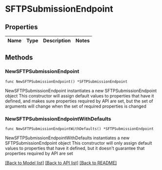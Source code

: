 # SFTPSubmissionEndpoint

## Properties

Name | Type | Description | Notes
------------ | ------------- | ------------- | -------------

## Methods

### NewSFTPSubmissionEndpoint

`func NewSFTPSubmissionEndpoint() *SFTPSubmissionEndpoint`

NewSFTPSubmissionEndpoint instantiates a new SFTPSubmissionEndpoint object
This constructor will assign default values to properties that have it defined,
and makes sure properties required by API are set, but the set of arguments
will change when the set of required properties is changed

### NewSFTPSubmissionEndpointWithDefaults

`func NewSFTPSubmissionEndpointWithDefaults() *SFTPSubmissionEndpoint`

NewSFTPSubmissionEndpointWithDefaults instantiates a new SFTPSubmissionEndpoint object
This constructor will only assign default values to properties that have it defined,
but it doesn't guarantee that properties required by API are set


[[Back to Model list]](../README.md#documentation-for-models) [[Back to API list]](../README.md#documentation-for-api-endpoints) [[Back to README]](../README.md)



